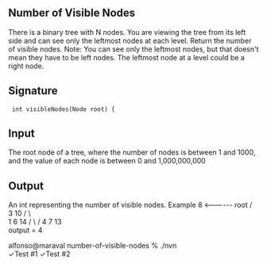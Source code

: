 ## Number of Visible Nodes
There is a binary tree with N nodes. You are viewing the tree from its left side and can see only the leftmost nodes at each level. Return the number of visible nodes.
Note: You can see only the leftmost nodes, but that doesn't mean they have to be left nodes. The leftmost node at a level could be a right node.
## Signature
     int visibleNodes(Node root) {

## Input
The root node of a tree, where the number of nodes is between 1 and 1000, and the value of each node is between 0 and 1,000,000,000

## Output
An int representing the number of visible nodes.
Example
                 8  <------ root
                / \
              3    10
             / \     \
            1   6     14
               / \    /
              4   7  13            
     output = 4

alfonso@maraval number-of-visible-nodes % ./nvn                                        
✓Test #1
✓Test #2

